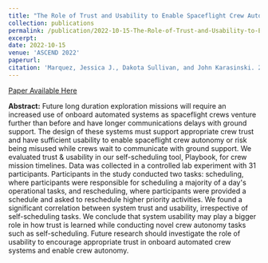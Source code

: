 ```yaml
---
title: "The Role of Trust and Usability to Enable Spaceflight Crew Autonomy"
collection: publications
permalink: /publication/2022-10-15-The-Role-of-Trust-and-Usability-to-Enable-Spaceflight-Crew-Autonomy
excerpt:
date: 2022-10-15
venue: 'ASCEND 2022'
paperurl: 
citation: 'Marquez, Jessica J., Dakota Sullivan, and John Karasinski. 2022. &quot;The Role of Trust and Usability to Enable Spaceflight Crew Autonomy.&quot; <i>In ASCEND 2022</i>. (p.4262).'
---
```


[Paper Available Here](https://arc.aiaa.org/doi/abs/10.2514/6.2022-4262)

**Abstract:** Future long duration exploration missions will require an increased use of onboard automated systems as spaceflight crews venture further than before and have longer communications delays with ground support. The design of these systems must support appropriate crew trust and have sufficient usability to enable spaceflight crew autonomy or risk being misused while crews wait to communicate with ground support. We evaluated trust & usability in our self-scheduling tool, Playbook, for crew mission timelines. Data was collected in a controlled lab experiment with 31 participants. Participants in the study conducted two tasks: scheduling, where participants were responsible for scheduling a majority of a day's operational tasks, and rescheduling, where participants were provided a schedule and asked to reschedule higher priority activities. We found a significant correlation between system trust and usability, irrespective of self-scheduling tasks. We conclude that system usability may play a bigger role in how trust is learned while conducting novel crew autonomy tasks such as self-scheduling. Future research should investigate the role of usability to encourage appropriate trust in onboard automated crew systems and enable crew autonomy.

